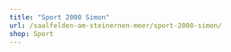 ```yaml
---
title: "Sport 2000 Simon"
url: /saalfelden-am-steinernen-meer/sport-2000-simon/
shop: Sport
---
```

